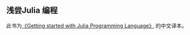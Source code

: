 浅尝Julia 编程
-----

此书为[《Getting started with Julia Programming Language》](http://www.amazon.com/Getting-started-Julia-Programming-Language/dp/178328479X/) 的中文译本。

